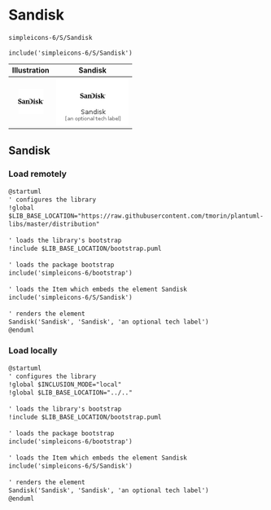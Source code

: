 # Sandisk


```text
simpleicons-6/S/Sandisk
```

```text
include('simpleicons-6/S/Sandisk')
```



| Illustration | Sandisk |
| :---: | :---: |
| ![illustration for Illustration](../../simpleicons-6/S/Sandisk.png) | ![illustration for Sandisk](../../simpleicons-6/S/Sandisk.Local.png) |




## Sandisk

### Load remotely
```plantuml
@startuml
' configures the library
!global $LIB_BASE_LOCATION="https://raw.githubusercontent.com/tmorin/plantuml-libs/master/distribution"

' loads the library's bootstrap
!include $LIB_BASE_LOCATION/bootstrap.puml

' loads the package bootstrap
include('simpleicons-6/bootstrap')

' loads the Item which embeds the element Sandisk
include('simpleicons-6/S/Sandisk')

' renders the element
Sandisk('Sandisk', 'Sandisk', 'an optional tech label')
@enduml
```

### Load locally
```plantuml
@startuml
' configures the library
!global $INCLUSION_MODE="local"
!global $LIB_BASE_LOCATION="../.."

' loads the library's bootstrap
!include $LIB_BASE_LOCATION/bootstrap.puml

' loads the package bootstrap
include('simpleicons-6/bootstrap')

' loads the Item which embeds the element Sandisk
include('simpleicons-6/S/Sandisk')

' renders the element
Sandisk('Sandisk', 'Sandisk', 'an optional tech label')
@enduml
```

